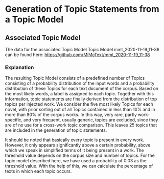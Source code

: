 # Generation of Topic Statements from a Topic Model

## Associated Topic Model

The data for the associated Topic Model Topic Model mmt_2020-11-19_11-38 can be found here:
https://github.com/MiMoText/mmt_2020-11-19_11-38

### Explanation
The resulting Topic Model consists of a predefined number of Topics consisting of a probability distribution of the input words and a probability distribution of these Topics for each text document of the corpus.  Based on the most likely words, a label is assigned to each topic. Together with this information, topic statements are finally derived from the distribution of top topics per injected work. We consider the five most likely Topics for each novel, with prior sorting out of all Topics contained in less than 10% and in more than 80% of the corpus works.  In this way, very rare, partly work-specific, and very frequent, usually generic, topics are excluded, since they are of no use for a cross-work topic comparison. This leaves 25 topics that are included in the generation of topic statements.

It should be noted that basically every topic is present in every work. However, it only appears significantly above a certain probability, above which we speak in simplified terms of it being present in a work. The threshold value depends on the corpus size and number of topics. For the topic model described here, we have used a probability of 0.03 as the threshold value. With the help of this, we can calculate the percentage of texts in which each topic occurs.

